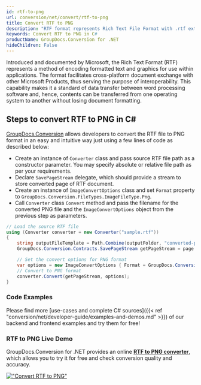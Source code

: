 ```yaml
---
id: rtf-to-png
url: conversion/net/convert/rtf-to-png
title: Convert RTF to PNG
description: "RTF format represents Rich Text File Format with .rtf extension. Learn how to convert RTF to PNG file programmatically in C# language using GroupDocs.Conversion for .NET library."
keywords: Convert RTF to PNG in C#
productName: GroupDocs.Conversion for .NET
hideChildren: False
---
```


Introduced and documented by Microsoft, the Rich Text Format (RTF) represents a method of encoding formatted text and graphics for use within applications. The format facilitates cross-platform document exchange with other Microsoft Products, thus serving the purpose of interoperability. This capability makes it a standard of data transfer between word processing software and, hence, contents can be transferred from one operating system to another without losing document formatting.

## Steps to convert RTF to PNG in C#

[GroupDocs.Conversion](https://products.groupdocs.com/conversion/net) allows developers to convert the RTF file to PNG format in an easy and intuitive way just using a few lines of code as described below:

* Create an instance of `Converter` class and pass source RTF file path as a constructor parameter. You may specify absolute or relative file path as per your requirements. 
* Declare `SavePageStream` delegate, which should provide a stream to store converted page of RTF document.
* Create an instance of `ImageConvertOptions` class and set `Format` property to `GroupDocs.Conversion.FileTypes.ImageFileType.Png`.
* Call `Converter` class `Convert` method and pass the filename for the converted PNG file and the `ImageConvertOptions` object from the previous step as parameters.

```csharp
// Load the source RTF file
using (Converter converter = new Converter("sample.rtf"))
{
    string outputFileTemplate = Path.Combine(outputFolder, "converted-page-{0}.png");
    GroupDocs.Conversion.Contracts.SavePageStream getPageStream = page => new FileStream(string.Format(outputFileTemplate, page), FileMode.Create);

    // Set the convert options for PNG format
    var options = new ImageConvertOptions { Format = GroupDocs.Conversion.FileTypes.ImageFileType.Png };   
    // Convert to PNG format
    converter.Convert(getPageStream, options);
}
```

### Code Examples

Please find more [use-cases and complete C# sources]({{< ref "conversion/net/developer-guide/examples-and-demos.md" >}}) of our backend and frontend examples and try them for free!

### RTF to PNG Live Demo

GroupDocs.Conversion for .NET provides an online [**RTF to PNG converter**](https://products.groupdocs.app/conversion/rtf-to-png), which allows you to try it for free and check conversion quality and accuracy.

[!["Convert RTF to PNG"](conversion/net/images/convert-to-png/convert-rtf-to-png.png)](https://products.groupdocs.app/conversion/rtf-to-png)